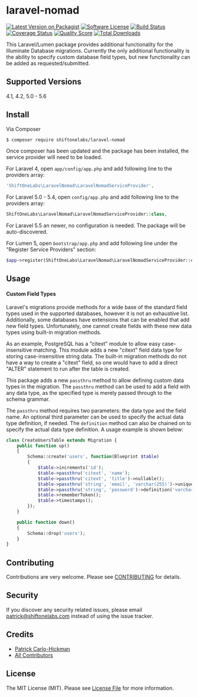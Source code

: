 # laravel-nomad

[![Latest Version on Packagist][ico-version]][link-packagist]
[![Software License][ico-license]](LICENSE.txt)
[![Build Status][ico-travis]][link-travis]
[![Coverage Status][ico-scrutinizer]][link-scrutinizer]
[![Quality Score][ico-code-quality]][link-code-quality]
[![Total Downloads][ico-downloads]][link-downloads]

This Laravel/Lumen package provides additional functionality for the Illuminate Database migrations. Currently the only additional functionality is the ability to specify custom database field types, but new functionality can be added as requested/submitted.

## Supported Versions

4.1, 4.2, 5.0 - 5.6

## Install

Via Composer

``` bash
$ composer require shiftonelabs/laravel-nomad
```

Once composer has been updated and the package has been installed, the service provider will need to be loaded.

For Laravel 4, open `app/config/app.php` and add following line to the providers array:

``` php
'ShiftOneLabs\LaravelNomad\LaravelNomadServiceProvider',
```

For Laravel 5.0 - 5.4, open `config/app.php` and add following line to the providers array:
``` php
ShiftOneLabs\LaravelNomad\LaravelNomadServiceProvider::class,
```

For Laravel 5.5 an newer, no configuration is needed. The package will be auto-discovered.

For Lumen 5, open `bootstrap/app.php` and add following line under the "Register Service Providers" section:
``` php
$app->register(ShiftOneLabs\LaravelNomad\LaravelNomadServiceProvider::class);
```

## Usage

#### Custom Field Types
Laravel's migrations provide methods for a wide base of the standard field types used in the supported databases, however it is not an exhaustive list. Additionally, some databases have extensions that can be enabled that add new field types. Unfortunately, one cannot create fields with these new data types using built-in migration methods.

As an example, PostgreSQL has a "citext" module to allow easy case-insensitive matching. This module adds a new "citext" field data type for storing case-insensitive string data. The built-in migration methods do not have a way to create a "citext" field, so one would have to add a direct "ALTER" statement to run after the table is created.

This package adds a new `passthru` method to allow defining custom data types in the migration. The `passthru` method can be used to add a field with any data type, as the specified type is merely passed through to the schema grammar.

The `passthru` method requires two parameters: the data type and the field name. An optional third parameter can be used to specify the actual data type definition, if needed. The `definition` method can also be chained on to specify the actual data type definition. A usage example is shown below:

``` php
class CreateUsersTable extends Migration {
    public function up()
    {
        Schema::create('users', function(Blueprint $table)
        {
            $table->increments('id');
            $table->passthru('citext', 'name');
            $table->passthru('citext', 'title')->nullable();
            $table->passthru('string', 'email', 'varchar(255)')->unique();
            $table->passthru('string', 'password')->definition('varchar(60)');
            $table->rememberToken();
            $table->timestamps();
        });
    }

    public function down()
    {
        Schema::drop('users');
    }
}
```

## Contributing

Contributions are very welcome. Please see [CONTRIBUTING](CONTRIBUTING.md) for details.

## Security

If you discover any security related issues, please email patrick@shiftonelabs.com instead of using the issue tracker.

## Credits

- [Patrick Carlo-Hickman][link-author]
- [All Contributors][link-contributors]

## License

The MIT License (MIT). Please see [License File](LICENSE.txt) for more information.

[ico-version]: https://img.shields.io/packagist/v/shiftonelabs/laravel-nomad.svg?style=flat-square
[ico-license]: https://img.shields.io/badge/license-MIT-brightgreen.svg?style=flat-square
[ico-travis]: https://img.shields.io/travis/shiftonelabs/laravel-nomad/master.svg?style=flat-square
[ico-scrutinizer]: https://img.shields.io/scrutinizer/coverage/g/shiftonelabs/laravel-nomad.svg?style=flat-square
[ico-code-quality]: https://img.shields.io/scrutinizer/g/shiftonelabs/laravel-nomad.svg?style=flat-square
[ico-downloads]: https://img.shields.io/packagist/dt/shiftonelabs/laravel-nomad.svg?style=flat-square

[link-packagist]: https://packagist.org/packages/shiftonelabs/laravel-nomad
[link-travis]: https://travis-ci.org/shiftonelabs/laravel-nomad
[link-scrutinizer]: https://scrutinizer-ci.com/g/shiftonelabs/laravel-nomad/code-structure
[link-code-quality]: https://scrutinizer-ci.com/g/shiftonelabs/laravel-nomad
[link-downloads]: https://packagist.org/packages/shiftonelabs/laravel-nomad
[link-author]: https://github.com/patrickcarlohickman
[link-contributors]: ../../contributors
